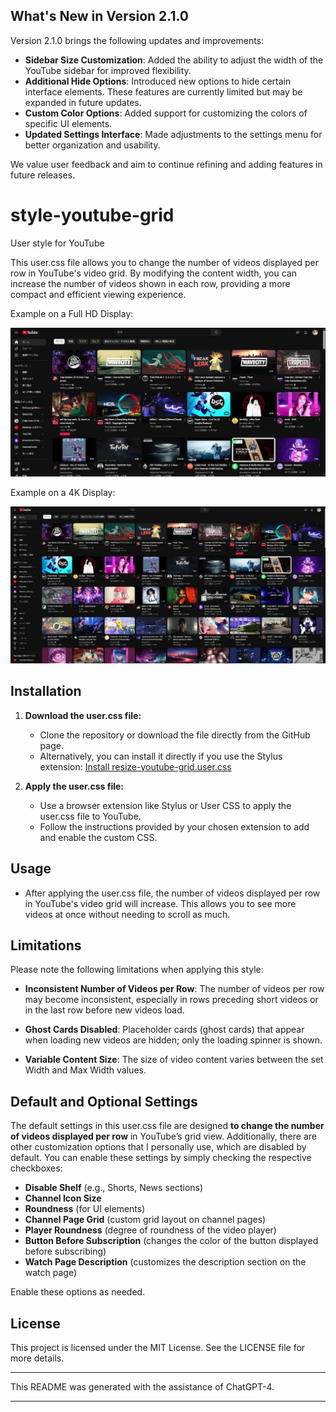 ## What's New in Version 2.1.0

Version 2.1.0 brings the following updates and improvements:

- **Sidebar Size Customization**: Added the ability to adjust the width of the YouTube sidebar for improved flexibility.
- **Additional Hide Options**: Introduced new options to hide certain interface elements. These features are currently limited but may be expanded in future updates.
- **Custom Color Options**: Added support for customizing the colors of specific UI elements.
- **Updated Settings Interface**: Made adjustments to the settings menu for better organization and usability.

We value user feedback and aim to continue refining and adding features in future releases.

# style-youtube-grid

User style for YouTube

This user.css file allows you to change the number of videos displayed per row in YouTube's video grid. By modifying the content width, you can increase the number of videos shown in each row, providing a more compact and efficient viewing experience.

Example on a Full HD Display:

![ex1.jpg](https://github.com/Igusy/style-youtube-grid/blob/5aab8a96888b7e43f15de1c58d0f92dea4fd86c5/screenshots/ex1.jpg)

Example on a 4K Display:

![ex2.jpg](https://github.com/Igusy/style-youtube-grid/blob/5aab8a96888b7e43f15de1c58d0f92dea4fd86c5/screenshots/ex2.jpg)

## Installation

1. **Download the user.css file:**
   
   - Clone the repository or download the file directly from the GitHub page.
   - Alternatively, you can install it directly if you use the Stylus extension:
     [Install resize-youtube-grid.user.css](https://github.com/Igusy/style-youtube-grid/raw/main/resize-youtube-grid.user.css)

2. **Apply the user.css file:**
   
   - Use a browser extension like Stylus or User CSS to apply the user.css file to YouTube.
   - Follow the instructions provided by your chosen extension to add and enable the custom CSS.

## Usage

- After applying the user.css file, the number of videos displayed per row in YouTube's video grid will increase. This allows you to see more videos at once without needing to scroll as much.

## Limitations

Please note the following limitations when applying this style:

* **Inconsistent Number of Videos per Row**: The number of videos per row may become inconsistent, especially in rows preceding short videos or in the last row before new videos load.

* **Ghost Cards Disabled**: Placeholder cards (ghost cards) that appear when loading new videos are hidden; only the loading spinner is shown.

* **Variable Content Size**: The size of video content varies between the set Width and Max Width values.

## Default and Optional Settings

The default settings in this user.css file are designed **to change the number of videos displayed per row** in YouTube’s grid view. Additionally, there are other customization options that I personally use, which are disabled by default. You can enable these settings by simply checking the respective checkboxes:

- **Disable Shelf** (e.g., Shorts, News sections)
- **Channel Icon Size**
- **Roundness** (for UI elements)
- **Channel Page Grid** (custom grid layout on channel pages)
- **Player Roundness** (degree of roundness of the video player)
- **Button Before Subscription** (changes the color of the button displayed before subscribing)
- **Watch Page Description** (customizes the description section on the watch page)

Enable these options as needed.

## License

This project is licensed under the MIT License. See the LICENSE file for more details.

---

This README was generated with the assistance of ChatGPT-4.

---
